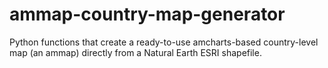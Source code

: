 ammap-country-map-generator
===========================

Python functions that create a ready-to-use amcharts-based country-level map (an ammap) directly from a Natural Earth ESRI shapefile.
